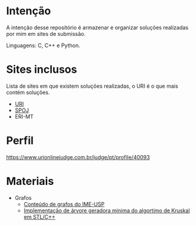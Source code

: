 # Intenção
A intenção desse repositório é armazenar e organizar soluções realizadas por mim em sites de submissão.

Linguagens: C, C++ e Python.

# Sites inclusos
Lista de sites em que existem soluções realizadas, o URI é o que mais contém soluções.
* [URI](urionlinejudge.com.br/)
* [SPOJ](https://br.spoj.com/)
* ERI-MT

# Perfil
https://www.urionlinejudge.com.br/judge/pt/profile/40093



# Materiais


- Grafos
    - [Conteúdo de grafos do IME-USP](https://www.ime.usp.br/~pf/algoritmos_para_grafos/index.html)
    - [Implementação de árvore geradora minima do algortimo de Kruskal em STL/C++](https://www.geeksforgeeks.org/kruskals-minimum-spanning-tree-using-stl-in-c/)